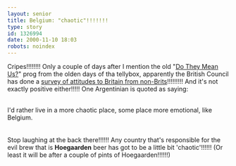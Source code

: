 ```yaml
---
layout: senior
title: Belgium: "chaotic"!!!!!!!
type: story
id: 1326994
date: 2000-11-10 18:03
robots: noindex
---
```

Cripes!!!!!!!! Only a couple of days after I mention the old "<a href="http://seniorcitizen.blogspot.com/archives/2000_11_05_seniorcitizen_archive.html#1275879">Do They Mean Us?</a>" prog from the olden days of tha tellybox, apparently the British Council has done a <a href="http://www.independent.co.uk/argument/Leading_articles/2000-11/leaderc101100.shtml">survey of attitudes to Britain from non-Brits</a>!!!!!!!!! And it's not exactly positive either!!!!! One Argentinian is quoted as saying:<br/> <br/><div class="quote">I'd rather live in a more chaotic place, some place more emotional, like Belgium.</div> <br/> <br/>Stop laughing at the back there!!!!!! Any country that's responsible for the evil brew that is <b>Hoegaarden</b> beer has got to be a little bit 'chaotic'!!!!!! (Or least it will be after a couple of pints of Hoegaarden!!!!!!)